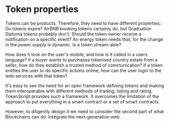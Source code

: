 # Token properties

Tokens can be products. Therefore, they need to have different properties: Do tokens expire? AirBNB booking tokens certainly do, but Graduation Diploma tokens probably don't. Should the token owner receive a notification on a specific event? An energy token needs that, for the change in the power supply is dynamic. Is a token stream-able?

How does it look on the user's mobile, and how is it called in a users language? If a buyer wants to purchasea tokenised country estate from a seller, how do they establish a trusted method of communication? If a token entitles the user to do specific actions online, how can the user login to the web services with that token?

It's easy to see the need for an open framework defining tokens and making them interoperable with different methods of trading, listing and rating. TokenScript provides such a framework. It overcomes the limitation of the approach to put everything in a smart contract or a set of smart contracts.

However, to diligently design it we need to consider the second part of what Blockchains can do: Integrate the next-generation web.
